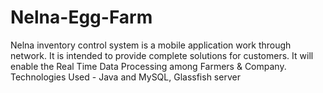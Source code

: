# Nelna-Egg-Farm
Nelna inventory control system is a mobile application work through network. It is intended to provide complete solutions for customers. It will enable the Real Time Data Processing among Farmers &amp; Company. Technologies Used - Java and MySQL, Glassfish server
